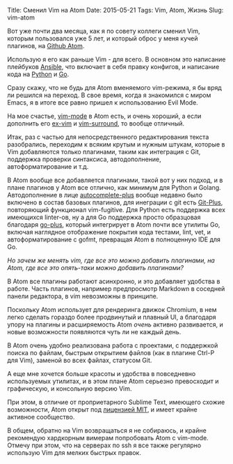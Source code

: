 Title: Сменил Vim на Atom
Date: 2015-05-21
Tags: Vim, Atom, Жизнь
Slug: vim-atom

Вот уже почти два месяца, как я по совету коллеги сменил Vim, которым
пользовался уже 5 лет, и который оброс у меня кучей плагинов,
на [Github Atom](http://atom.io).

Использую я его как раньше Vim - для всего. В основном это написание
плейбуков [Ansible](http://www.ansible.com/), что включает в себя правку конфигов,
и написание кода на [Python](https://www.python.org/) и [Go](http://golang.org/).

Сразу скажу, что не будь для Atom вменяемого vim-режима, я бы вряд ли
решился на переход. В свое время, когда я знакомился с миром
Emacs, я в итоге все равно пришел к использованию Evil Mode.

На мое счастье, [vim-mode](https://atom.io/packages/vim-mode) в Atom есть,
и очень хороший, а если дополнить его [ex-vim](https://atom.io/packages/ex-mode)
и [vim-surround](https://atom.io/packages/vim-surround), то вообще отличный.

Итак, раз с частью для непосредственного редактирования текста разобрались,
переходим к всяким крутым и нужным штукам, которые в Vim добавляются только
плагинами, таким как интеграция с Git, поддержка проверки синтаксиса,
автодополнение, автоформатирование и т.д.

В Atom вообще все добавляется плагинами, такой вот у них подход, и в плане
плагинов у Atom все отлично, как минимум для Python и Golang. Автодополнение в
лице [autocomplete-plus](https://atom.io/packages/autocomplete-plus) вообще
недавно было включено в состав базовых плагинов, для инеграции с git
есть [Git-Plus](https://atom.io/packages/git-plus), повторяющий функционал
vim-fugitive. Для Python есть поддержка всех имеющихся linter-ов, ну а для Go
поддержка просто образцовая благодаря [go-plus](https://atom.io/packages/go-plus),
который интегрирует в Atom почти все утилиты Go, включая наглядное отображение
покрытия кода тестами, lint, vet, и автоформатирование с gofmt, превращая
Atom в полноценную IDE для Go.

*Но зачем же менять vim, где все это можно добавить плагинами, на Atom, где все
это опять-таки можно добавить плагинами?*

В Atom все плагины работают асинхронно, и это добавляет удобства в
работе. Часть плагинов, например предпросмотр Markdown в соседней панели
редактора, в vim невозможны в принципе.

Поскольку Atom использует
для рендеринга движок Chromium, в нем легко сделать гораздо более продвинутый и
плавный UI, а благодаря упору на плагины и расширяемость Atom _очень_ активно
развивается, и новые возможности появляются чуть ли не каждый день.

В Atom очень удобно реализована работа с проектами, с поддержкой поиска по
файлам, быстрым открытием файлов (как в плагине Ctrl-P для Vim), заменой во всех
файлах, статусом Git.

А еще мне хочется больше красоты и удобства в повседневно используемых утилитах,
и в этом плане Atom серьезно превосходит и графическую, и консольную версию Vim.

При этом, в отличие от проприетарного Sublime Text, имеющего схожие возможности,
Atom открыт под [лицензией MIT](https://raw.githubusercontent.com/atom/atom/master/LICENSE.md),
и имеет крайне активное сообщество.

В общем, обратно на Vim возвращаться я не собираюсь, и крайне рекомендую хардкорным
вимерам попробовать Atom с vim-mode. Отмечу при этом, что на серверах по ssh я все
также регулярно использую Vim для мелких быстрых правок.

